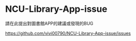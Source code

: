 # NCU-Library-App-issue
請在此提出對圖書館APP的建議或發現的BUG

https://github.com/vivi00790/NCU-Library-App-issue/issues
